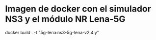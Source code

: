 # Imagen de docker con el simulador NS3 y el módulo NR Lena-5G

docker build . -t "5g-lena:ns3-5g-lena-v2.4.y"